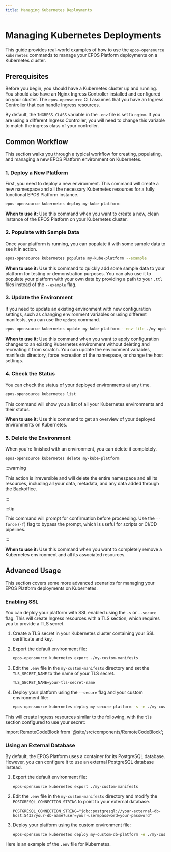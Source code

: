 ```yaml
---
title: Managing Kubernetes Deployments
---
```


# Managing Kubernetes Deployments

This guide provides real-world examples of how to use the `epos-opensource kubernetes` commands to manage your EPOS Platform deployments on a Kubernetes cluster.

## Prerequisites

Before you begin, you should have a Kubernetes cluster up and running. You should also have an Nginx Ingress Controller installed and configured on your cluster. The `epos-opensource` CLI assumes that you have an Ingress Controller that can handle Ingress resources.

By default, the `INGRESS_CLASS` variable in the `.env` file is set to `nginx`. If you are using a different Ingress Controller, you will need to change this variable to match the ingress class of your controller.

## Common Workflow

This section walks you through a typical workflow for creating, populating, and managing a new EPOS Platform environment on Kubernetes.

### 1. Deploy a New Platform

First, you need to deploy a new environment. This command will create a new namespace and all the necessary Kubernetes resources for a fully functional EPOS Platform instance.

```bash
epos-opensource kubernetes deploy my-kube-platform
```

**When to use it:** Use this command when you want to create a new, clean instance of the EPOS Platform on your Kubernetes cluster.

### 2. Populate with Sample Data

Once your platform is running, you can populate it with some sample data to see it in action.

```bash
epos-opensource kubernetes populate my-kube-platform --example
```

**When to use it:** Use this command to quickly add some sample data to your platform for testing or demonstration purposes. You can also use it to populate your platform with your own data by providing a path to your `.ttl` files instead of the `--example` flag.

### 3. Update the Environment

If you need to update an existing environment with new configuration settings, such as changing environment variables or using different manifests, you can use the `update` command.

```bash
epos-opensource kubernetes update my-kube-platform --env-file ./my-updated-manifests/.env
```

**When to use it:** Use this command when you want to apply configuration changes to an existing Kubernetes environment without deleting and recreating it from scratch. You can update the environment variables, manifests directory, force recreation of the namespace, or change the host settings.

### 4. Check the Status

You can check the status of your deployed environments at any time.

```bash
epos-opensource kubernetes list
```

This command will show you a list of all your Kubernetes environments and their status.

**When to use it:** Use this command to get an overview of your deployed environments on Kubernetes.

### 5. Delete the Environment

When you're finished with an environment, you can delete it completely.

```bash
epos-opensource kubernetes delete my-kube-platform
```

:::warning

This action is irreversible and will delete the entire namespace and all its resources, including all your data, metadata, and any data added through the Backoffice.

:::

:::tip

This command will prompt for confirmation before proceeding. Use the `--force` (`-f`) flag to bypass the prompt, which is useful for scripts or CI/CD pipelines.

:::

**When to use it:** Use this command when you want to completely remove a Kubernetes environment and all its associated resources.

## Advanced Usage

This section covers some more advanced scenarios for managing your EPOS Platform deployments on Kubernetes.

### Enabling SSL

You can deploy your platform with SSL enabled using the `-s` or `--secure` flag. This will create Ingress resources with a TLS section, which requires you to provide a TLS secret.

1.  Create a TLS secret in your Kubernetes cluster containing your SSL certificate and key.

2.  Export the default environment file:

    ```bash
    epos-opensource kubernetes export ./my-custom-manifests
    ```

3.  Edit the `.env` file in the `my-custom-manifests` directory and set the `TLS_SECRET_NAME` to the name of your TLS secret.

    ```
    TLS_SECRET_NAME=your-tls-secret-name
    ```

4.  Deploy your platform using the `--secure` flag and your custom environment file:

    ```bash
    epos-opensource kubernetes deploy my-secure-platform -s -e ./my-custom-manifests/.env
    ```

This will create Ingress resources similar to the following, with the `tls` section configured to use your secret:

import RemoteCodeBlock from '@site/src/components/RemoteCodeBlock';

<RemoteCodeBlock url="https://raw.githubusercontent.com/EPOS-ERIC/epos-opensource/refs/heads/main/cmd/k8s/k8score/static/manifests/ingresses-secure.yaml" language="yaml" />

### Using an External Database

By default, the EPOS Platform uses a container for its PostgreSQL database. However, you can configure it to use an external PostgreSQL database instead.

1.  Export the default environment file:

    ```bash
    epos-opensource kubernetes export ./my-custom-manifests
    ```

2.  Edit the `.env` file in the `my-custom-manifests` directory and modify the `POSTGRESQL_CONNECTION_STRING` to point to your external database.

    ```
    POSTGRESQL_CONNECTION_STRING="jdbc:postgresql://your-external-db-host:5432/your-db-name?user=your-user&password=your-password"
    ```

3.  Deploy your platform using the custom environment file:

    ```bash
    epos-opensource kubernetes deploy my-custom-db-platform -e ./my-custom-manifests/.env
    ```

Here is an example of the `.env` file for Kubernetes.

<RemoteCodeBlock url="https://raw.githubusercontent.com/EPOS-ERIC/epos-opensource/refs/heads/main/cmd/k8s/k8score/static/.env" language="env" />
